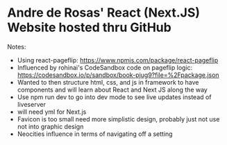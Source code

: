 # Andre de Rosas' React (Next.JS) Website hosted thru GitHub

Notes:
* Using react-pageflip: https://www.npmjs.com/package/react-pageflip
* Influenced by rohinai's CodeSandbox code on pageflip logic: https://codesandbox.io/p/sandbox/book-pjug9?file=%2Fpackage.json
* Wanted to then structure html, css, and js in framework to have components and will learn about React and Next JS along the way
* Use npm run dev to go into dev mode to see live updates instead of liveserver
* will need yml for Next.js
* Favicon is too small need more simplistic design, probably just not use not into graphic design
* Neocities influence in terms of navigating off a setting